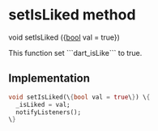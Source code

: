 


# setIsLiked method








void setIsLiked
(\{[bool](https://api.flutter.dev/flutter/dart-core/bool-class.html) val = true\})





<p>This function set ```dart_isLike``` to true.</p>



## Implementation

```dart
void setIsLiked(\{bool val = true\}) \{
  _isLiked = val;
  notifyListeners();
\}
```







